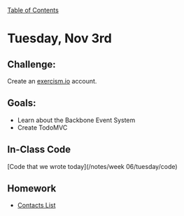 [Table of Contents](/README.md)

# Tuesday, Nov 3rd

## Challenge:

Create an [exercism.io](http://exercism.io/) account.



## Goals:
* Learn about the Backbone Event System
* Create TodoMVC


## In-Class Code
[Code that we wrote today](/notes/week 06/tuesday/code)

## Homework
* [Contacts List](https://github.com/theironyard-frontend-nashville/assignments/tree/cohort2/week06/tuesday)
